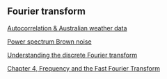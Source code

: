 
## Fourier transform

[Autocorrelation & Australian weather data](https://machinelearningmastery.com/gentle-introduction-autocorrelation-partial-autocorrelation/)

[Power spectrum Brown noise](https://dsp.stackexchange.com/questions/45574/power-spectral-density-of-brownian-motion-despite-non-stationary)

[Understanding the discrete Fourier transform](https://jakevdp.github.io/blog/2013/08/28/understanding-the-fft/)

[Chapter 4, Frequency and the Fast Fourier Transform](https://www.oreilly.com/library/view/elegant-scipy/9781491922927/ch04.html)

